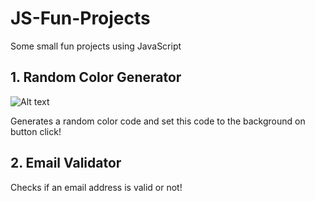 # JS-Fun-Projects
Some small fun projects using JavaScript

##  1. Random Color Generator
![Alt text](https://ibb.co/JzHd5VX "Banner")

Generates a random color code and set this code to the background on button click! 

##  2. Email Validator
Checks if an email address is valid or not! 
